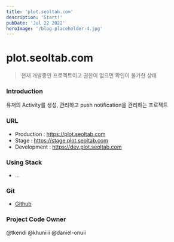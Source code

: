 ```yaml
---
title: 'plot.seoltab.com'
description: 'Start!'
pubDate: 'Jul 22 2022'
heroImage: '/blog-placeholder-4.jpg'
---
```


# plot.seoltab.com
> 현재 개발중인 프로젝트이고 권한이 없으면 확인이 불가한 상태

### Introduction
유저의 Activity를 생성, 관리하고 push notification을 관리하는 프로젝트

### URL
- Production : <a href="https://plot.seoltab.com" target="_blank">https://plot.seoltab.com</a>
- Stage : <a href="https://stage.plot.seoltab.com" target="_blank">https://stage.plot.seoltab.com</a>
- Development : <a href="https://dev.plot.seoltab.com" target="_blank">https://dev.plot.seoltab.com</a>

### Using Stack
- ...

### Git
- <a href="https://github.com/GoodOnuii/plot.seoltab.com" target="_blank">Github</a>

### Project Code Owner
@tkendi @khuniiii @daniel-onuii
